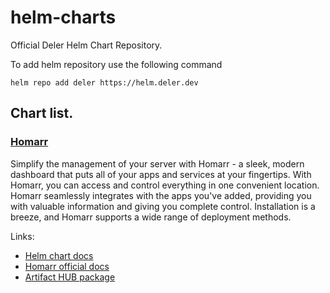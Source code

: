 # helm-charts

Official Deler Helm Chart Repository.

To add helm repository use the following command

```
helm repo add deler https://helm.deler.dev
```


## Chart list.

### [Homarr](https://github.com/ajnart/homarr) 

Simplify the management of your server with Homarr - a sleek, modern dashboard that puts all of your apps and services at your fingertips. With Homarr, you can access and control everything in one convenient location. Homarr seamlessly integrates with the apps you've added, providing you with valuable information and giving you complete control. Installation is a breeze, and Homarr supports a wide range of deployment methods.

Links:
- [Helm chart docs](./charts/homarr/)
- [Homarr official docs ](https://homarr.dev/docs/about)
- [Artifact HUB package](https://artifacthub.io/packages/helm/deler/homarr)